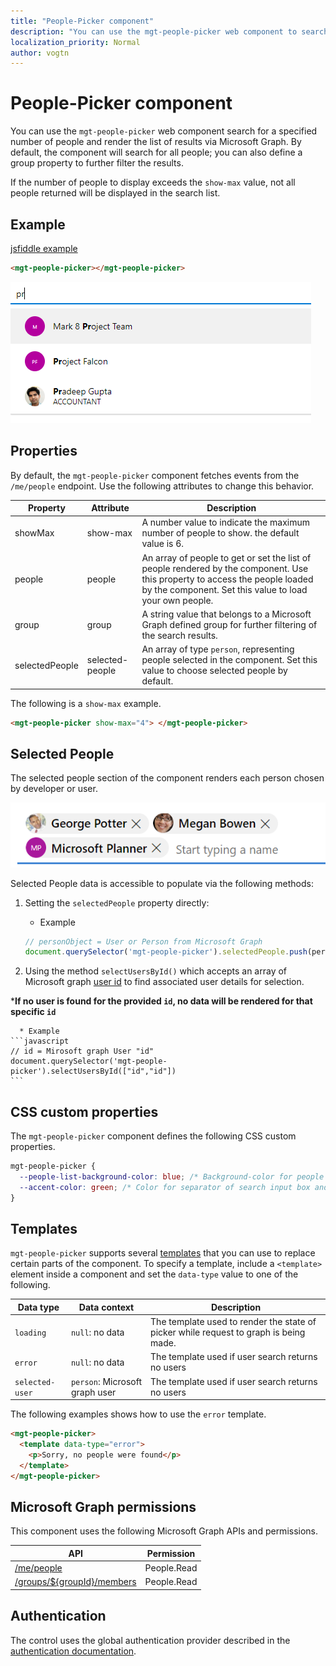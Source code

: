 ```yaml
---
title: "People-Picker component"
description: "You can use the mgt-people-picker web component to search for a specified number of people and render the list of results via Microsoft Graph."
localization_priority: Normal
author: vogtn
---
```


# People-Picker component

You can use the `mgt-people-picker` web component search for a specified number of people and render the list of results via Microsoft Graph. By default, the component will search for all people; you can also define a group property to further filter the results.

If the number of people to display exceeds the `show-max` value, not all people returned will be displayed in the search list.

## Example

[jsfiddle example](https://jsfiddle.net/metulev/jdv38fg0/)

```html
<mgt-people-picker></mgt-people-picker>
```

![mgt-people-picker](./images/mgt-people-picker-image.png)

## Properties

By default, the `mgt-people-picker` component fetches events from the `/me/people` endpoint. Use the following attributes to change this behavior.

| Property | Attribute | Description                                                                                                                                                                            |
| -------- | --------- | -------------------------------------------------------------------------------------------------------------------------------------------------------------------------------------- |
| showMax  | show-max  | A number value to indicate the maximum number of people to show. the default value is 6.                                                                                             |
| people   | people    | An array of people to get or set the list of people rendered by the component. Use this property to access the people loaded by the component. Set this value to load your own people. |
| group    | group     | A string value that belongs to a Microsoft Graph defined group for further filtering of the search results.                                                                            |
| selectedPeople    | selected-people    | An array of type  `person`, representing people selected in the component. Set this value to choose selected people by default.|

The following is a `show-max` example.

```html
<mgt-people-picker show-max="4"> </mgt-people-picker>
```

## Selected People

The selected people section of the component renders each person chosen by developer or user. 

![mgt-people-picker](./images/selected-people.png)

Selected People data is accessible to populate via the following methods:



1. Setting the `selectedPeople` property directly:  

      * Example
    ```javascript
    // personObject = User or Person from Microsoft Graph
    document.querySelector('mgt-people-picker').selectedPeople.push(personObject);
    ```



2. Using the method `selectUsersById()` which accepts an array of Microsoft graph [user id](https://docs.microsoft.com/graph/api/resources/users?view=graph-rest-1.0) to find associated user details for selection.

***If no user is found for the provided `id`, no data will be rendered for that specific `id`**

      * Example
    ```javascript
    // id = Mirosoft graph User "id"
    document.querySelector('mgt-people-picker').selectUsersById(["id","id"])
    ```



## CSS custom properties

The `mgt-people-picker` component defines the following CSS custom properties.

```css
mgt-people-picker {
  --people-list-background-color: blue; /* Background-color for people under search */
  --accent-color: green; /* Color for separator of search input box and people */
}
```

## Templates

 `mgt-people-picker` supports several [templates](../templates.md) that you can use to replace certain parts of the component. To specify a template, include a `<template>` element inside a component and set the `data-type` value to one of the following.

| Data type | Data context | Description |
| --- | --- | --- |
| `loading` | `null`: no data | The template used to render the state of picker while request to graph is being made. |
| `error` | `null`: no data| The template used if user search returns no users |
| `selected-user` | `person`: Microsoft graph user| The template used if user search returns no users |

The following examples shows how to use the `error` template.

```html
<mgt-people-picker>
  <template data-type="error">
    <p>Sorry, no people were found</p>
  </template>
</mgt-people-picker>
```

## Microsoft Graph permissions

This component uses the following Microsoft Graph APIs and permissions.

| API                                                                                                              | Permission  |
| ---------------------------------------------------------------------------------------------------------------- | ----------- |
| [/me/people](https://docs.microsoft.com/graph/api/user-list-people?view=graph-rest-1.0)                    | People.Read |
| [/groups/\${groupId}/members](https://docs.microsoft.com/graph/api/group-list-members?view=graph-rest-1.0) | People.Read |

## Authentication

The control uses the global authentication provider described in the [authentication documentation](./../providers.md).
